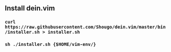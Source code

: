 ## Install dein.vim

### `curl https://raw.githubusercontent.com/Shougo/dein.vim/master/bin/installer.sh > installer.sh`
### `sh ./installer.sh {$HOME/vim-env/}`


